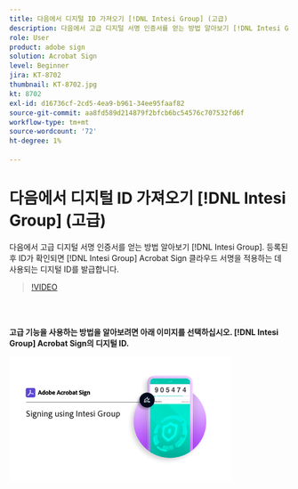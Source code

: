 ```yaml
---
title: 다음에서 디지털 ID 가져오기 [!DNL Intesi Group] (고급)
description: 다음에서 고급 디지털 서명 인증서를 얻는 방법 알아보기 [!DNL Intesi Group]
role: User
product: adobe sign
solution: Acrobat Sign
level: Beginner
jira: KT-8702
thumbnail: KT-8702.jpg
kt: 8702
exl-id: d16736cf-2cd5-4ea9-b961-34ee95faaf82
source-git-commit: aa8fd589d214879f2bfcb6bc54576c707532fd6f
workflow-type: tm+mt
source-wordcount: '72'
ht-degree: 1%

---
```


# 다음에서 디지털 ID 가져오기 [!DNL Intesi Group] (고급)

다음에서 고급 디지털 서명 인증서를 얻는 방법 알아보기 [!DNL Intesi Group]. 등록된 후 ID가 확인되면 [!DNL Intesi Group] Acrobat Sign 클라우드 서명을 적용하는 데 사용되는 디지털 ID를 발급합니다.

>[!VIDEO](https://video.tv.adobe.com/v/337065?quality=12&learn=on&hidetitle=true)

<br> 

**고급 기능을 사용하는 방법을 알아보려면 아래 이미지를 선택하십시오. [!DNL Intesi Group] Acrobat Sign의 디지털 ID.**

[![이미지](assets/IntesiSign_400.png)](intesi-sign.md)
